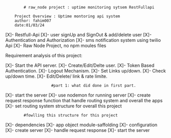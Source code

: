             # raw_node project : uptime monitoring sytsem RestFullapi

        Project Overview : Uptime montoring api system
        author: fahim007
        date:01/03/24

[X]- Restfull-Api
[X]- user signUp and SignOut & add/delete user
[X]- Authentication and Authorization
[X]- sms notification system using twilio Api
[X]- Raw Node Project, no npm moules files

Requirement analysis of this project:

[X]- Start the API server.
[X]- Create/Edit/Delte user.
[X]- Token Based Authentication.
[X]- Logout Mechanism.
[X]- Set Links up/down.
[X]- Check up/down time.
[X]- Edit/Delete/ link & rate limite.

                        #part 1: what did done in first part.

[X]- start the server
[X]- use nodemon for running server
[X]- create request response function that handle routing system and overall the apps
[X]- set routing system structure for overall this project

            #fowlling this structure for this project

[X]- dependencies
[X]- app object module-saffolding
[X]- configuration
[X]- create server
[X]- handle request response
[X]- start the server
